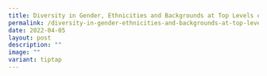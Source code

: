 ```yaml
---
title: Diversity in Gender, Ethnicities and Backgrounds at Top Levels of Civil Service
permalink: /diversity-in-gender-ethnicities-and-backgrounds-at-top-levels-of-civil-service/
date: 2022-04-05
layout: post
description: ""
image: ""
variant: tiptap
---
```

